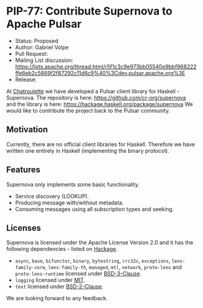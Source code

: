 # PIP-77: Contribute Supernova to Apache Pulsar

* Status: Proposed
* Author: Gabriel Volpe
* Pull Request:
* Mailing List discussion: https://lists.apache.org/thread.html/r5f1c3c9e973bb05540e9bbf968222ffe8eb2c5669f2f87292c11d6c9%40%3Cdev.pulsar.apache.org%3E
* Release: 

At [Chatroulette](https://about.chatroulette.com/) we have developed a Pulsar client library for Haskell - Supernova. The repository is here: https://github.com/cr-org/supernova and the library is here: https://hackage.haskell.org/package/supernova We would like to contribute the project back to the Pulsar community.

## Motivation

Currently, there are no official client libraries for Haskell. Therefore we have written one entirely in Haskell (implementing the binary protocol).

## Features

Supernova only implements some basic functionality.

- Service discovery (LOOKUP).
- Producing message with/without metadata.
- Consuming messages using all subscription types and seeking.

## Licenses

Supernova is licensed under the Apache License Version 2.0 and it has the following dependencies - listed on [Hackage](https://hackage.haskell.org/package/supernova).

- `async`, `base`, `bifunctor`, `binary`, `bytestring`, `crc32c`, `exceptions`, `lens-family-core`, `lens-family-th`, `managed`, `mtl`, `network`, `proto-lens` and `proto-lens-runtime` licensed under [BSD-3-Clause](https://opensource.org/licenses/BSD-3-Clause).
- `logging` licensed under [MIT](https://opensource.org/licenses/MIT).
- `text` licensed under [BSD-2-Clause](https://opensource.org/licenses/BSD-2-Clause).

We are looking forward to any feedback.
